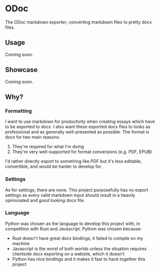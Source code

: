 # ODoc

The ODoc markdown exporter; converting markdown files to pretty docx files.

## Usage

Coming soon.

## Showcase

Coming soon.

## Why?

### Formatting

I want to use markdown for productivity when creating essays which have to be exported to docx. I also want these exported docx files to looks as professional and as generally well-presented as possible. The format is docx for two main reasons:

1. They're required for what I'm doing
2. They're very well-supported for format conversions (e.g. PDF, EPUB)

I'd rather directly export to something like PDF but it's less editable, convertible, and would be harder to develop for.

### Settings

As for settings, there are none. This project purposefully has no export settings as every valid markdown input should result in a heavily opinionated and *good looking* docx file.

### Language

Python was chosen as the language to develop this project with, in competition with Rust and Javascript. Python was chosen because:

- Rust doesn't have great docx bindings; it failed to compile on my machine
- Javascript is the worst of both worlds unless the situation requires clientside docx exporting on a website, which it doesn't
- Python has nice bindings and it makes it fast to hack together this project
